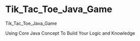 # Tik_Tac_Toe_Java_Game
Tik_Tac_Toe_Java_Game


Using Core Java Concept To Build Your Logic and Knowledge
